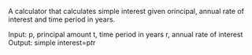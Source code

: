 A calculator that calculates simple interest given orincipal, annual rate of interest and time period in years.

Input:
  p, principal amount
  t, time period in years
  r, annual rate of interest
Output:
  simple interest=p*t*r

